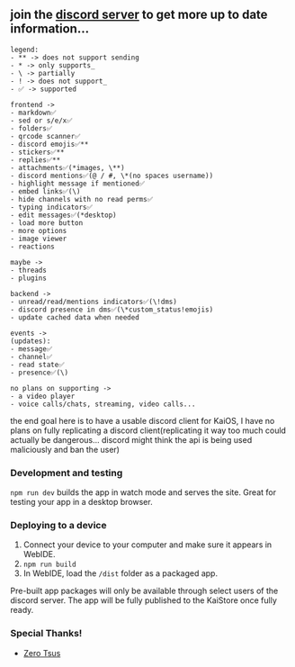## join the [discord server](https://discord.gg/W9DF2q3Vv2) to get more up to date information...

```
legend:
- ** -> does not support sending
- * -> only supports_
- \ -> partially
- ! -> does not support_
- ✅ -> supported

frontend ->
- markdown✅
- sed or s/e/x✅
- folders✅
- qrcode scanner✅
- discord emojis✅**
- stickers✅**
- replies✅**
- attachments✅(*images, \**)
- discord mentions✅(@ / #, \*(no spaces username))
- highlight message if mentioned✅
- embed links✅(\)
- hide channels with no read perms✅
- typing indicators✅
- edit messages✅(*desktop)
- load more button
- more options
- image viewer
- reactions

maybe ->
- threads
- plugins

backend ->
- unread/read/mentions indicators✅(\!dms)
- discord presence in dms✅(\*custom_status!emojis)
- update cached data when needed

events ->
(updates):
- message✅
- channel✅
- read state✅
- presence✅(\)

no plans on supporting ->
- a video player
- voice calls/chats, streaming, video calls...
```

the end goal here is to have a usable discord client for KaiOS, I have no plans on fully replicating a discord client(replicating it way too much could actually be dangerous... discord might think the api is being used maliciously and ban the user)

### Development and testing

`npm run dev` builds the app in watch mode and serves the site. Great for testing your app in a desktop browser.

### Deploying to a device

1. Connect your device to your computer and make sure it appears in WebIDE.
2. `npm run build`
3. In WebIDE, load the `/dist` folder as a packaged app.

Pre-built app packages will only be available through select users of the discord server.
The app will be fully published to the KaiStore once fully ready.

### Special Thanks!
- [Zero Tsus](https://github.com/LolloDev5123)